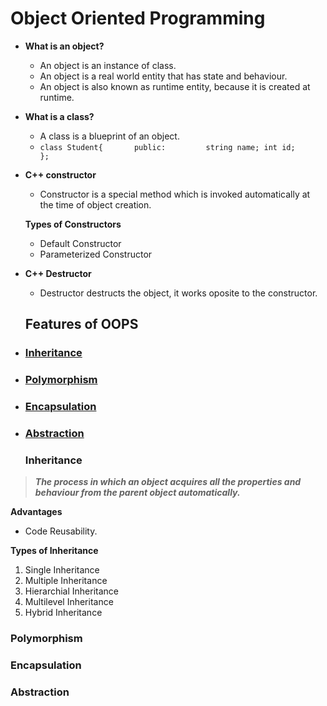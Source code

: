 # Object Oriented Programming

- **What is an object?**
  - An object is an instance of class.
  - An object is a real world entity that has state and behaviour.
  - An object is also known as runtime entity, because it is created at runtime.

- **What is a class?**
  - A class is a blueprint of an object.
  - `class Student{      
        public:        
           string name;
           int id;     
   };                   `

- **C++ constructor**
  - Constructor is a special method which is invoked automatically at the time of object creation.

  **Types of Constructors**
  - Default Constructor
  - Parameterized Constructor

- **C++ Destructor**
  - Destructor destructs the object, it works oposite to the constructor.


  ## Features of OOPS

- ###    [Inheritance](https://github.com/0-jagadeesh-0/OOPS#inheritance)
- ###    [Polymorphism](https://github.com/0-jagadeesh-0/OOPS/#polymorphism)
- ###    [Encapsulation](https://github.com/0-jagadeesh-0/OOPS#encapsulation)
- ###    [Abstraction](https://github.com/0-jagadeesh-0/OOPS#abstraction)


  ### Inheritance

> ***The process in which an object acquires all the properties and behaviour from the parent object automatically.***

  **Advantages**
  - Code Reusability.

  **Types of Inheritance**
  1. Single Inheritance
  2. Multiple Inheritance
  3. Hierarchial Inheritance
  4. Multilevel Inheritance
  5. Hybrid Inheritance



  ### Polymorphism


  ### Encapsulation



  ### Abstraction